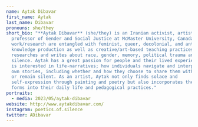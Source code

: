 ```yaml
---
name: Aytak Dibavar
first_name: Aytak
last_name: Dibavar
pronouns: she/they
short_bio: "**Aytak Dibavar** (she/they) is an Iranian activist, artist, and
  professor of Gender and Social Justice at McMaster University, Canada. Aytak’s
  work/research are entangled with feminist, queer, decolonial, and anti-racist
  knowledge production as well as creative/art-based teaching practices. She
  researches and writes about race, gender, memory, political trauma and
  silence. Aytak has a great passion for people and their lived experiences. She
  is interested in life-narratives; how individuals navigate and interpret their
  own stories, including whether and how they choose to share them with others
  or remain silent. As an artist, Aytak not only finds solace and
  self-expression through painting and poetry but also incorporates these art
  forms into their daily life and pedagogical practices."
portraits:
  - media: 2023/05/aytak-dibavar
website: http://www.aytakdibavar.com/
instagram: poetics.of.silence
twitter: ADibavar
---
```

